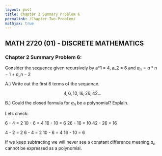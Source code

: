 ```yaml
---
layout: post
title: Chapter 2 Summary Problem 6
permalink: /Chapter-Two-Problem/
mathjax: true
---
```


## MATH 2720 (01) - DISCRETE MATHEMATICS

### Chapter 2 Summary Problem 6:

Consider the sequence given recursively by
a*1 = 4, a_2 = 6 and $a_n =a*{n−1} + a\_{n−2}$

A.) Write out the first 6 terms of the sequence.

$$4, 6, 10, 16, 26, 42...$$

B.) Could the closed formula for $a_n$ be a polynomial? Explain.

Lets check:

6 - 4 = 2
10 - 6 = 4
16 - 10 = 6
26 - 16 = 10
42 - 26 = 16

4 - 2 = 2
6 - 4 = 2
10 - 6 = 4
16 - 10 = 6

If we keep subtracting we will never see a constant difference meaning $a_n$ cannot be expressed as a polynomial.
